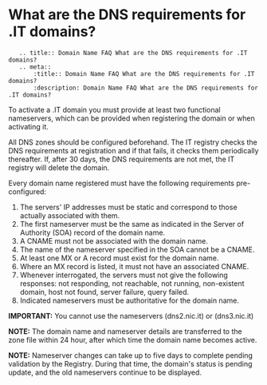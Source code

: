 # What are the DNS requirements for .IT domains?

```eval_rst
   .. title:: Domain Name FAQ What are the DNS requirements for .IT domains?
   .. meta::
       :title:: Domain Name FAQ What are the DNS requirements for .IT domains?
       :description: Domain Name FAQ What are the DNS requirements for .IT domains?
```

To activate a .IT domain you must provide at least two functional nameservers, which can be provided when registering the domain or when activating it.

All DNS zones should be configured beforehand. The IT registry checks the DNS requirements at registration and if that fails, it checks them periodically thereafter. If, after 30 days, the DNS requirements are not met, the IT registry will delete the domain.

Every domain name registered must have the following requirements pre-configured:

1. The servers' IP addresses must be static and correspond to those actually associated with them.
2. The first nameserver must be the same as indicated in the Server of Authority (SOA) record of the domain name.
3. A CNAME must not be associated with the domain name.
4. The name of the nameserver specified in the SOA cannot be a CNAME.
5. At least one MX or A record must exist for the domain name.
6. Where an MX record is listed, it must not have an associated CNAME.
7. Whenever interrogated, the servers must not give the following responses: not responding, not reachable, not running, non-existent   domain, host not found, server failure, query failed.
8. Indicated nameservers must be authoritative for the domain name.

**IMPORTANT:** You cannot use the nameservers (dns2.nic.it) or (dns3.nic.it)

**NOTE:** The domain name and nameserver details are transferred to the zone file within 24 hour, after which time the domain name becomes active.

**NOTE:** Nameserver changes can take up to five days to complete pending validation by the Registry. During that time, the domain's status is pending update, and the old nameservers continue to be displayed.
